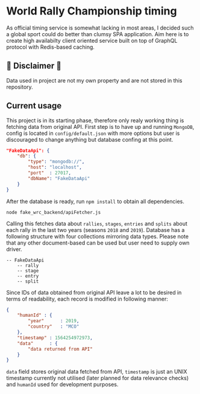 # World Rally Championship timing

As official timing service is somewhat lacking in most areas, I decided such a global sport could do better than clumsy SPA application.
Aim here is to create high availabilty client oriented service built on top of GraphQL protocol with Redis-based caching.


## 🚨 Disclaimer 🚨
Data used in project are not my own property and are not stored in this repository. 

Current usage
------------------
This project is in its starting phase, therefore only realy working thing is fetching data from original API.
First step is to have up and running `MongoDB`, config is located in `config/default.json` with more options but user
is discouraged to change anything but database confing at this point.

```json
"FakeDataApi": {
	"db": {
		"type": "mongodb://",
		"host": "localhost",
		"port"  : 27017,
		"dbName": "FakeDataApi"
	}
}
```

After the database is ready, run `npm install` to obtain all dependencies. 

```
node fake_wrc_backend/apiFetcher.js
```

Calling this fetches data about `rallies`, `stages`, `entries` and `splits` about each rally in the last two years (seasons `2018` and `2019`). Database has a following structure with four collections mirroring data types. Please note that any other document-based can be used but user need to supply own driver. 
```
-- FakeDataApi
	-- rally
	-- stage
	-- entry
	-- split
```
Since IDs of data obtained from original API leave a lot to be desired in terms of readability, each record is modified in following manner:

```json
{
	"humanId" : {
		"year" 		: 2019,
		"country" 	: "MCO"
	},
	"timestamp" : 1564254972973,
	"data"      : {
		"data returned from API"
	}
}
```

`data` field stores original data fetched from API, `timestamp` is just an UNIX timestamp currently not utilised (later planned for data relevance checks) and `humanId` used for development purposes. 